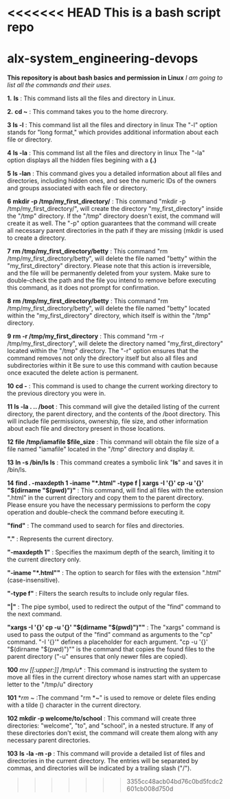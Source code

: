 <<<<<<< HEAD
This is a bash script repo
=======
# alx-system_engineering-devops
**This repository is about bash basics and permission in Linux**
*I am going to list all the commands and their uses.*

**1.** **ls** : This command lists all the files and directory in Linux.

**2.** **cd ~** : This command takes you to the home direcrory.

**3** **ls -l** : This command list all the files and directory in linux The "-l" option stands for "long format," which provides additional information about each file or directory.

**4** **ls -la** : This command list all the files and directory in linux The "-la" option displays all the hidden files begining with a **(.)**

**5** **ls -lan** : This command gives you a detailed information about all files and directories, including hidden ones, and see the numeric IDs of the owners and groups associated with each file or directory.

**6** **mkdir -p  /tmp/my_first_directory/** : This command "mkdir -p /tmp/my_first_directory/", will create the directory "my_first_directory" inside the "/tmp" directory. If the "/tmp" directory doesn't exist, the command will create it as well. The "-p" option guarantees that the command will create all necessary parent directories in the path if they are missing (mkdir is used to create a directory.

**7** **rm /tmp/my_first_directory/betty** : This command "rm /tmp/my_first_directory/betty", will delete the file named "betty" within the "my_first_directory" directory. Please note that this action is irreversible, and the file will be permanently deleted from your system. Make sure to double-check the path and the file you intend to remove before executing this command, as it does not prompt for confirmation.

**8** **rm /tmp/my_first_directory/betty** : This command "rm /tmp/my_first_directory/betty", will delete the file named "betty" located within the "my_first_directory" directory, which itself is within the "/tmp" directory.

**9** **rm -r /tmp/my_first_directory** : This command "rm -r /tmp/my_first_directory", will delete the directory named "my_first_directory" located within the "/tmp" directory. The "-r" option ensures that the command removes not only the directory itself but also all files and subdirectories within it Be sure to use this command with caution because once exacuted the delete action is permanent.

**10** **cd -** : This command is used to change the current working directory to the previous directory you were in.

**11** **ls -la . .. /boot** : This command will give the detailed listing of the current directory, the parent directory, and the contents of the /boot directory. This will include file permissions, ownership, file size, and other information about each file and directory present in those locations.

**12** **file /tmp/iamafile  $file_size** : This command will obtain the file size of a file named "iamafile" located in the "/tmp" directory and display it.

**13** **ln -s /bin/ls __ls__** : This command creates a symbolic link "__ls__" and saves it in /bin/ls.

**14** **find . -maxdepth 1 -iname "*.html" -type f | xargs -I '{}' cp -u '{}' "$(dirname "$(pwd)")"** : This command, will find all files with the extension ".html" in the current directory and copy them to the parent directory. Please ensure you have the necessary permissions to perform the copy operation and double-check the command before executing it.

**"find"** : The command used to search for files and directories.

**"."** : Represents the current directory.

**"-maxdepth 1"** : Specifies the maximum depth of the search, limiting it to the current directory only.

**"-iname "*.html""** : The option to search for files with the extension ".html" (case-insensitive).

**"-type f"** : Filters the search results to include only regular files.

**"|"** : The pipe symbol, used to redirect the output of the "find" command to the next command.

**"xargs -I '{}' cp -u '{}' "$(dirname "$(pwd)")""** : The "xargs" command is used to pass the output of the "find" command as arguments to the "cp" command. "-I '{}'" defines a placeholder for each argument. "cp -u '{}' "$(dirname "$(pwd)")"" is the command that copies the found files to the parent directory ("-u" ensures that only newer files are copied).

**100** **mv [[:upper:]]* /tmp/u** : This command is instructing the system to move all files in the current directory whose names start with an uppercase letter to the "/tmp/u" directory

**101** **rm *~** :The command "rm *~" is used to remove or delete files ending with a tilde () character in the current directory.

**102** **mkdir -p welcome/to/school** : This command will create three directories: "welcome", "to", and "school", in a nested structure. If any of these directories don't exist, the command will create them along with any necessary parent directories.

**103** **ls -la -m -p** : This command will provide a detailed list of files and directories in the current directory. The entries will be separated by commas, and directories will be indicated by a trailing slash ("/").

>>>>>>> 3355cc48acb04bd76c0bd5fcdc2601cb008d750d
